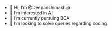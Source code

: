 - 👋 Hi, I’m @Deepanshimakhija
- 👀 I’m interested in A.I
- 🌱 I’m currently pursuing BCA 
- 💞️ I’m looking to solve queries regarding coding 

<!---
Deepanshimakhija/Deepanshimakhija is a ✨ special ✨ repository because its `README.md` (this file) appears on your GitHub profile.
You can click the Preview link to take a look at your changes.
--->
